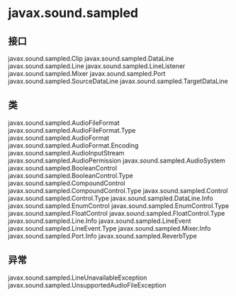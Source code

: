 # javax.sound.sampled

## 接口

javax.sound.sampled.Clip
javax.sound.sampled.DataLine
javax.sound.sampled.Line
javax.sound.sampled.LineListener
javax.sound.sampled.Mixer
javax.sound.sampled.Port
javax.sound.sampled.SourceDataLine
javax.sound.sampled.TargetDataLine

## 类

javax.sound.sampled.AudioFileFormat
javax.sound.sampled.AudioFileFormat.Type
javax.sound.sampled.AudioFormat
javax.sound.sampled.AudioFormat.Encoding
javax.sound.sampled.AudioInputStream
javax.sound.sampled.AudioPermission
javax.sound.sampled.AudioSystem
javax.sound.sampled.BooleanControl
javax.sound.sampled.BooleanControl.Type
javax.sound.sampled.CompoundControl
javax.sound.sampled.CompoundControl.Type
javax.sound.sampled.Control
javax.sound.sampled.Control.Type
javax.sound.sampled.DataLine.Info
javax.sound.sampled.EnumControl
javax.sound.sampled.EnumControl.Type
javax.sound.sampled.FloatControl
javax.sound.sampled.FloatControl.Type
javax.sound.sampled.Line.Info
javax.sound.sampled.LineEvent
javax.sound.sampled.LineEvent.Type
javax.sound.sampled.Mixer.Info
javax.sound.sampled.Port.Info
javax.sound.sampled.ReverbType

## 异常

javax.sound.sampled.LineUnavailableException
javax.sound.sampled.UnsupportedAudioFileException




